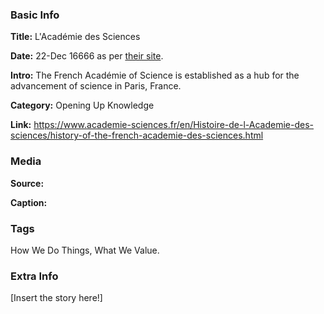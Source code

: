 ### Basic Info

**Title:** L'Académie des Sciences

**Date:** 22-Dec 16666 as per [their site](https://www.academie-sciences.fr/en/Histoire-de-l-Academie-des-sciences/history-of-the-french-academie-des-sciences.html).

**Intro:** The French Académie of Science is established as a hub for the advancement of science in Paris, France.

**Category:** Opening Up Knowledge

**Link:** https://www.academie-sciences.fr/en/Histoire-de-l-Academie-des-sciences/history-of-the-french-academie-des-sciences.html

### Media

**Source:** 

**Caption:** 

### Tags

How We Do Things, What We Value.

### Extra Info

[Insert the story here!]
